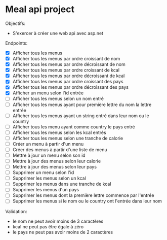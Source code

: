 # Meal api project

Objectifs:
- S'exercer à créer une web api avec asp.net

Endpoints:
- [x] Afficher tous les menus
- [x] Afficher tous les menus par ordre croissant de nom
- [x] Afficher tous les menus par ordre décroissant de nom
- [x] Afficher tous les menus par ordre croissant de kcal
- [x] Afficher tous les menus par ordre décroissant de kcal
- [x] Afficher tous les menus par ordre croissant des pays
- [x] Afficher tous les menus par ordre décroissant des pays
- [x] Afficher un menu selon l'id entrée
- [ ] Afficher tous les menus selon un nom entré
- [ ] Afficher tous les menus ayant pour première lettre du nom la lettre entrée
- [ ] Afficher tous les menus ayant un string entré dans leur nom ou le country
- [ ] Afficher tous les menu ayant comme country le pays entré
- [ ] Afficher tous les menus selon les kcal entrés
- [ ] Afficher tous les menus selon une tranche de calorie
- [ ] Créer un menu à partir d'un menu
- [ ] Créer des menus à partir d'une liste de menu
- [ ] Mettre à jour un menu selon son id
- [ ] Mettre à jour des menus selon leur calorie
- [ ] Mettre à jour des menus selon leur pays
- [ ] Supprimer un menu selon l'id
- [ ] Supprimer les menus selon un kcal
- [ ] Supprimer les menus dans une tranche de kcal
- [ ] Supprimer les menus d'un pays
- [ ] Supprimer les menus dont la première lettre commence par l'entrée
- [ ] Supprimer les menus si le nom ou le country ont l'entrée dans leur nom

Validation:

- le nom ne peut avoir moins de 3 caractères
- kcal ne peut pas être égale à zéro
- le pays ne peut pas avoir moins de 2 caractères